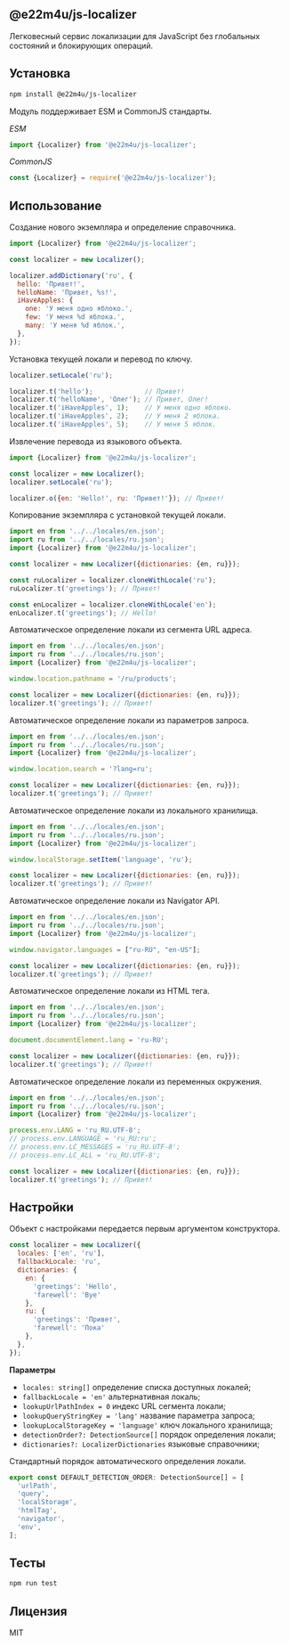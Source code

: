 ## @e22m4u/js-localizer

Легковесный сервис локализации для JavaScript без глобальных состояний
и блокирующих операций.

## Установка

```bash
npm install @e22m4u/js-localizer
```

Модуль поддерживает ESM и CommonJS стандарты.

*ESM*

```js
import {Localizer} from '@e22m4u/js-localizer';
```

*CommonJS*

```js
const {Localizer} = require('@e22m4u/js-localizer');
```

## Использование

Создание нового экземпляра и определение справочника.

```js
import {Localizer} from '@e22m4u/js-localizer';

const localizer = new Localizer();

localizer.addDictionary('ru', {
  hello: 'Привет!',
  helloName: 'Привет, %s!',
  iHaveApples: {
    one: 'У меня одно яблоко.',
    few: 'У меня %d яблока.',
    many: 'У меня %d яблок.',
  },
});
```

Установка текущей локали и перевод по ключу.

```js
localizer.setLocale('ru');

localizer.t('hello');             // Привет!
localizer.t('helloName', 'Олег'); // Привет, Олег!
localizer.t('iHaveApples', 1);    // У меня одно яблоко. 
localizer.t('iHaveApples', 2);    // У меня 2 яблока.
localizer.t('iHaveApples', 5);    // У меня 5 яблок.
```

Извлечение перевода из языкового объекта.

```js
import {Localizer} from '@e22m4u/js-localizer';

const localizer = new Localizer();
localizer.setLocale('ru');

localizer.o({en: 'Hello!', ru: 'Привет!'}); // Привет!
```

Копирование экземпляра с установкой текущей локали.

```js
import en from '../../locales/en.json';
import ru from '../../locales/ru.json';
import {Localizer} from '@e22m4u/js-localizer';

const localizer = new Localizer({dictionaries: {en, ru}});

const ruLocalizer = localizer.cloneWithLocale('ru');
ruLocalizer.t('greetings'); // Привет!

const enLocalizer = localizer.cloneWithLocale('en');
enLocalizer.t('greetings'); // Hello!
```

Автоматическое определение локали из сегмента URL адреса.

```js
import en from '../../locales/en.json';
import ru from '../../locales/ru.json';
import {Localizer} from '@e22m4u/js-localizer';

window.location.pathname = '/ru/products';

const localizer = new Localizer({dictionaries: {en, ru}});
localizer.t('greetings'); // Привет!
```

Автоматическое определение локали из параметров запроса.

```js
import en from '../../locales/en.json';
import ru from '../../locales/ru.json';
import {Localizer} from '@e22m4u/js-localizer';

window.location.search = '?lang=ru';

const localizer = new Localizer({dictionaries: {en, ru}});
localizer.t('greetings'); // Привет!
```

Автоматическое определение локали из локального хранилища.

```js
import en from '../../locales/en.json';
import ru from '../../locales/ru.json';
import {Localizer} from '@e22m4u/js-localizer';

window.localStorage.setItem('language', 'ru');

const localizer = new Localizer({dictionaries: {en, ru}});
localizer.t('greetings'); // Привет!
```

Автоматическое определение локали из Navigator API.

```js
import en from '../../locales/en.json';
import ru from '../../locales/ru.json';
import {Localizer} from '@e22m4u/js-localizer';

window.navigator.languages = ["ru-RU", "en-US"];

const localizer = new Localizer({dictionaries: {en, ru}});
localizer.t('greetings'); // Привет!
```

Автоматическое определение локали из HTML тега.

```js
import en from '../../locales/en.json';
import ru from '../../locales/ru.json';
import {Localizer} from '@e22m4u/js-localizer';

document.documentElement.lang = 'ru-RU';

const localizer = new Localizer({dictionaries: {en, ru}});
localizer.t('greetings'); // Привет!
```

Автоматическое определение локали из переменных окружения.

```js
import en from '../../locales/en.json';
import ru from '../../locales/ru.json';
import {Localizer} from '@e22m4u/js-localizer';

process.env.LANG = 'ru_RU.UTF-8';
// process.env.LANGUAGE = 'ru_RU:ru';
// process.env.LC_MESSAGES = 'ru_RU.UTF-8';
// process.env.LC_ALL = 'ru_RU.UTF-8';

const localizer = new Localizer({dictionaries: {en, ru}});
localizer.t('greetings'); // Привет!
```

## Настройки

Объект с настройками передается первым аргументом конструктора.

```js
const localizer = new Localizer({
  locales: ['en', 'ru'],
  fallbackLocale: 'ru',
  dictionaries: {
    en: {
      'greetings': 'Hello',
      'farewell': 'Bye'
    },
    ru: {
      'greetings': 'Привет',
      'farewell': 'Пока'
    },
  },
});
```

**Параметры**

- `locales: string[]` определение списка доступных локалей;
- `fallbackLocale = 'en'` альтернативная локаль;
- `lookupUrlPathIndex = 0` индекс URL сегмента локали;
- `lookupQueryStringKey = 'lang'` название параметра запроса;
- `lookupLocalStorageKey = 'language'` ключ локального хранилища;
- `detectionOrder?: DetectionSource[]` порядок определения локали;
- `dictionaries?: LocalizerDictionaries` языковые справочники;

Стандартный порядок автоматического определения локали.

```js
export const DEFAULT_DETECTION_ORDER: DetectionSource[] = [
  'urlPath',
  'query',
  'localStorage',
  'htmlTag',
  'navigator',
  'env',
];
```

## Тесты

```bash
npm run test
```

## Лицензия

MIT
